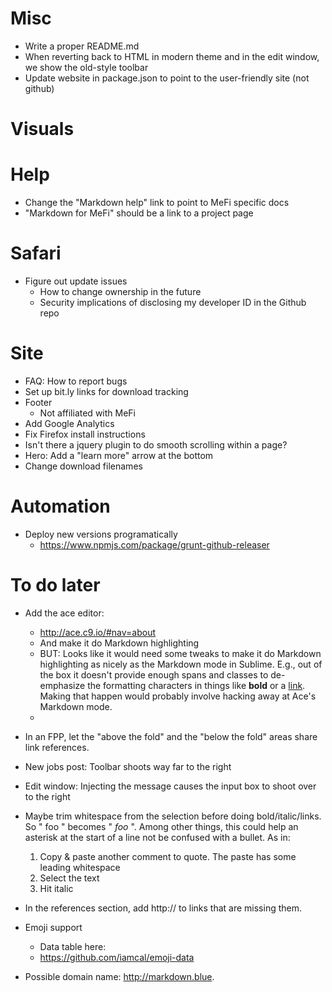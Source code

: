 Misc
====
* Write a proper README.md
* When reverting back to HTML in modern theme and in the edit window, we show the old-style toolbar
* Update website in package.json to point to the user-friendly site (not github)

Visuals
=======

Help
====
* Change the "Markdown help" link to point to MeFi specific docs
* "Markdown for MeFi" should be a link to a project page

Safari
======
* Figure out update issues 
    - How to change ownership in the future
    - Security implications of disclosing my developer ID in the Github repo

Site
====
* FAQ: How to report bugs
* Set up bit.ly links for download tracking
* Footer
    - Not affiliated with MeFi
* Add Google Analytics
* Fix Firefox install instructions
* Isn't there a jquery plugin to do smooth scrolling within a page?
* Hero: Add a "learn more" arrow at the bottom
* Change download filenames

Automation
==========
* Deploy new versions programatically
    - https://www.npmjs.com/package/grunt-github-releaser




To do later
===========
* Add the ace editor:
    - http://ace.c9.io/#nav=about
    - And make it do Markdown highlighting
    - BUT: Looks like it would need some tweaks to make it do Markdown highlighting as nicely as the Markdown mode in Sublime. E.g., out of the box it doesn't provide enough spans and classes to de-emphasize the formatting characters in things like **bold** or a [link](http://google.com). Making that happen would probably involve hacking away at Ace's Markdown mode.
    - 
* In an FPP, let the "above the fold" and the "below the fold" areas share link references.

* New jobs post: Toolbar shoots way far to the right
* Edit window: Injecting the message causes the input box to shoot over to the right

* Maybe trim whitespace from the selection before doing bold/italic/links. So " foo " becomes " *foo* ". Among other things, this could help an asterisk at the start of a line not be confused with a bullet. As in:
    1. Copy & paste another comment to quote. The paste has some leading whitespace
    2. Select the text
    3. Hit italic
* In the references section, add http:// to links that are missing them.

* Emoji support
    - Data table here:
    - https://github.com/iamcal/emoji-data

* Possible domain name: http://markdown.blue.



